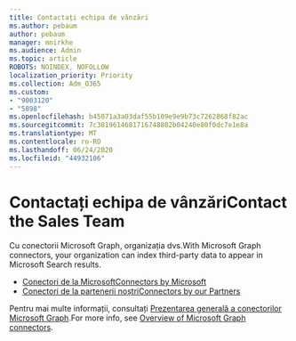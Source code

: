 ```yaml
---
title: Contactați echipa de vânzări
ms.author: pebaum
author: pebaum
manager: mnirkhe
ms.audience: Admin
ms.topic: article
ROBOTS: NOINDEX, NOFOLLOW
localization_priority: Priority
ms.collection: Adm_O365
ms.custom:
- "9003120"
- "5898"
ms.openlocfilehash: b45071a3a03daf55b109e9e9b73c7262868f82ac
ms.sourcegitcommit: 7c3819614681716748802b04240e80f0dc7e1e8a
ms.translationtype: MT
ms.contentlocale: ro-RO
ms.lasthandoff: 06/24/2020
ms.locfileid: "44932106"
---
```

# <a name="contact-the-sales-team"></a><span data-ttu-id="30dae-102">Contactați echipa de vânzări</span><span class="sxs-lookup"><span data-stu-id="30dae-102">Contact the Sales Team</span></span>

<span data-ttu-id="30dae-103">Cu conectorii Microsoft Graph, organizația dvs.</span><span class="sxs-lookup"><span data-stu-id="30dae-103">With Microsoft Graph connectors, your organization can index third-party data to appear in Microsoft Search results.</span></span>

- [<span data-ttu-id="30dae-104">Conectori de la Microsoft</span><span class="sxs-lookup"><span data-stu-id="30dae-104">Connectors by Microsoft</span></span>](https://docs.microsoft.com/microsoftsearch/connectors-gallery#Microsoft)
- [<span data-ttu-id="30dae-105">Conectori de la partenerii noștri</span><span class="sxs-lookup"><span data-stu-id="30dae-105">Connectors by our Partners</span></span>](https://docs.microsoft.com/microsoftsearch/connectors-gallery#Partners)

<span data-ttu-id="30dae-106">Pentru mai multe informații, consultați [Prezentarea generală a conectorilor Microsoft Graph](https://docs.microsoft.com/microsoftsearch/connectors-overview).</span><span class="sxs-lookup"><span data-stu-id="30dae-106">For more info, see [Overview of Microsoft Graph connectors](https://docs.microsoft.com/microsoftsearch/connectors-overview).</span></span>
